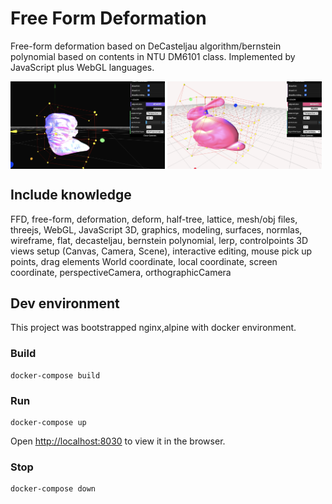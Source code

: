 # Free Form Deformation

Free-form deformation based on DeCasteljau algorithm/bernstein polynomial based on contents in NTU DM6101 class.
Implemented by JavaScript plus WebGL languages.

 <img align='middle' src="docs/1.bigdraw.png" width="49%" >  <img align='middle' src="docs/2.2.bunny.png" width="49%" >    

## Include knowledge

FFD, free-form, deformation, deform, half-tree, lattice, mesh/obj files, threejs, WebGL, JavaScript
3D, graphics, modeling, surfaces, normlas, wireframe, flat, decasteljau, bernstein polynomial, lerp, controlpoints
3D views setup (Canvas, Camera, Scene), interactive editing, mouse pick up points, drag elements
World coordinate, local coordinate, screen coordinate, perspectiveCamera, orthographicCamera

## Dev environment

This project was bootstrapped nginx,alpine with docker environment.

### Build

    docker-compose build

### Run

    docker-compose up

Open [http://localhost:8030](http://localhost:8030) to view it in the browser.

### Stop

    docker-compose down

